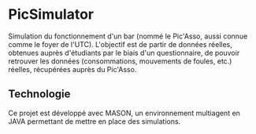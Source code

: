 # PicSimulator

Simulation du fonctionnement d'un bar (nommé le Pic'Asso, aussi connue comme le foyer de l'UTC). L'objectif est de partir de données réelles, obtenues auprès d'étudiants par le biais d'un questionnaire, de pouvoir retrouver les données (consommations, mouvements de foules, etc.) réelles, récupérées auprès du Pic'Asso.

## Technologie

Ce projet est développé avec MASON, un environnement multiagent en JAVA permettant de mettre en place des simulations.
